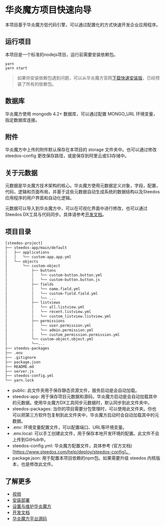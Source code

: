 # 华炎魔方项目快速向导

本项目基于华炎魔方低代码引擎，可以通过配置化的方式快速开发企业应用程序。

## 运行项目

本项目是一个标准的nodejs项目，运行前需要安装依赖包。

```
yarn
yarn start
```

> 如果你安装依赖包遇到问题，可以从华炎魔方官网[下载快速安装版](https://www.steedos.com/help/deploy/)，已经预装了所有的依赖包。

## 数据库

华炎魔方使用 mongodb 4.2+ 数据库，可以通过配置 MONGO_URL 环境变量，指定数据库连接。

## 附件

华炎魔方中上传的附件默认保存在本项目的 storage 文件夹中。也可以通过修改 steedos-config 更改保存路径，或是保存到阿里云或S3存储中。

## 关于元数据

元数据是华炎魔方技术架构的核心。华炎魔方使用元数据定义对象，字段，配置，代码，逻辑和页面布局，并基于这些元数据自动生成系统的数据结构以及Steedos应用程序的用户界面和自动化逻辑。

元数据可以导入到华炎魔方中，可以在可视化界面中进行修改，也可以通过Steedos DX工具与代码同步。具体请参考[开发文档](https://www.steedos.com/developer)。

## 项目目录

```sh
[steedos-project]
├── steedos-app/main/default
│   ├── applications
│   │   └── custom-app.app.yml
│   └── objects
│       └── custom-object
│           ├── buttons
│           │   └── custom-button.button.yml
│           │   └── custom-button.button.js
│           ├── fields
│           │   └── name.field.yml
│           │   └── custom-field.field.yml
│           │   └── ...
│           ├── listviews
│           │   └── all.listview.yml
│           │   └── recent.listview.yml
│           │   └── custom_listview.listview.yml
│           ├── permissions
│           │   └── user.permission.yml
│           │   └── admin.permission.yml
│           │   └── custom_permission.permission.yml
│           └── custom-object.object.yml
│           └──...
├── steedos-packages
├── .env
├── .gitignore
├── package.json
├── README.md
├── server.js
├── steedos-config.yml
└── yarn.lock
```

- public: 此文件夹用于保存静态资源文件，服务启动是会自动加载。
- steedos-app: 用于保存项目元数据和源码，华炎魔方启动是会自动加载其中的元数据。使用华炎魔方DX工具同步元数据时，默认同步到此文件夹中。
- steedos-packages: 当你的项目需要分包管理时，可以使用此文件夹。你也可以把第三方软件包复制到此文件夹中，华炎魔方启动时会自动加载其中的元数据。
- .env: 环境变量配置文件，可以配置端口、URL等环境变量。
- .env.local: 可以手工创建此文件，用于保存本地开发环境的配置。此文件不会上传到GitHub中。
- steedos-config.yml: 华炎魔方配置文件，具体参考 (官方文档)[https://www.steedos.com/help/deploy/steedos-config]。
- package.json: 用于配置本项目依赖的npm包。如果需要升级 steedos 内核版本，也是修改此文件。

## 了解更多

- [视频](https://www.steedos.com/videos/)
- [安装部署](https://www.steedos.com/help/deploy/)
- [设置与维护华炎魔方](https://www.steedos.com/help/admin)
- [开发文档](https://www.steedos.com/developer)
- [华炎魔方平台源码](https://github.com/steedos/steedos-platform/)

